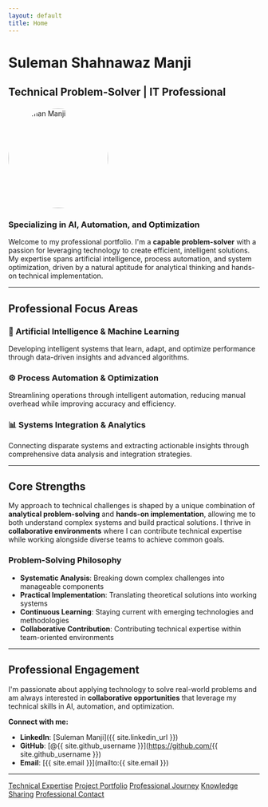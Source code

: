 ```yaml
---
layout: default
title: Home
---
```


# Suleman Shahnawaz Manji
## Technical Problem-Solver | IT Professional

<img src="/assets/images/sulemanji-profile.png" alt="Suleman Manji" class="profile-image" width="200" height="200" style="border-radius: 50%; margin: 20px 0; display: block;">

### Specializing in AI, Automation, and Optimization

Welcome to my professional portfolio. I'm a **capable problem-solver** with a passion for leveraging technology to create efficient, intelligent solutions. My expertise spans artificial intelligence, process automation, and system optimization, driven by a natural aptitude for analytical thinking and hands-on technical implementation.

---

## Professional Focus Areas

<div class="focus-areas">
  <div class="focus-item">
    <h3>🤖 Artificial Intelligence & Machine Learning</h3>
    <p>Developing intelligent systems that learn, adapt, and optimize performance through data-driven insights and advanced algorithms.</p>
  </div>
  
  <div class="focus-item">
    <h3>⚙️ Process Automation & Optimization</h3>
    <p>Streamlining operations through intelligent automation, reducing manual overhead while improving accuracy and efficiency.</p>
  </div>
  
  <div class="focus-item">
    <h3>📊 Systems Integration & Analytics</h3>
    <p>Connecting disparate systems and extracting actionable insights through comprehensive data analysis and integration strategies.</p>
  </div>
</div>

---

## Core Strengths

My approach to technical challenges is shaped by a unique combination of **analytical problem-solving** and **hands-on implementation**, allowing me to both understand complex systems and build practical solutions. I thrive in **collaborative environments** where I can contribute technical expertise while working alongside diverse teams to achieve common goals.

### Problem-Solving Philosophy
- **Systematic Analysis**: Breaking down complex challenges into manageable components
- **Practical Implementation**: Translating theoretical solutions into working systems
- **Continuous Learning**: Staying current with emerging technologies and methodologies
- **Collaborative Contribution**: Contributing technical expertise within team-oriented environments

---

## Professional Engagement

I'm passionate about applying technology to solve real-world problems and am always interested in **collaborative opportunities** that leverage my technical skills in AI, automation, and optimization.

**Connect with me:**
- **LinkedIn**: [Suleman Manji]({{ site.linkedin_url }})
- **GitHub**: [@{{ site.github_username }}](https://github.com/{{ site.github_username }})
- **Email**: [{{ site.email }}](mailto:{{ site.email }})

---

<div class="navigation-links">
  <a href="/technical-expertise" class="nav-button">Technical Expertise</a>
  <a href="/projects" class="nav-button">Project Portfolio</a>
  <a href="/professional-journey" class="nav-button">Professional Journey</a>
  <a href="/knowledge-sharing" class="nav-button">Knowledge Sharing</a>
  <a href="/contact" class="nav-button">Professional Contact</a>
</div> 